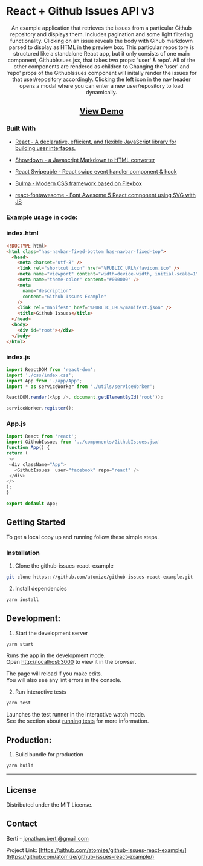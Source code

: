 # React + Github Issues API v3


  <p align="center">
    An example application that retrieves the issues from a particular Github repository and displays them. Includes pagination and some light filtering functionality. Clicking on an issue reveals the body with Gihub markdown parsed to display as HTML in the preview box. This particular repository is structured like a standalone React app, but it only consists of one main component, GithubIssues.jsx, that takes two props: 'user' & repo'. All of the other components are rendered as children to Changing the 'user' and 'repo' props of the GithubIssues component will initally render the issues for that user/repository accordingly. Clicking the left icon in the nav header opens a modal where you can enter a new user/repository to load dynamically.</p>
    

    
  <a href="https://atomize.github.io/github-issues-react-example/"><h2 align="center">View Demo</h2></a>


### Built With

* [React - A declarative, efficient, and flexible JavaScript library for building user interfaces.](https://github.com/facebook/react)

* [Showdown - a Javascript Markdown to HTML converter](https://github.com/showdownjs/showdown)

* [React Swipeable - React swipe event handler component & hook](https://github.com/dogfessional/react-swipeable)

* [Bulma - Modern CSS framework based on Flexbox](https://github.com/jgthms/bulma)

* [react-fontawesome - Font Awesome 5 React component using SVG with JS](https://github.com/FortAwesome/react-fontawesome)



### Example usage in code:
### index.html
```html
<!DOCTYPE html>
<html class="has-navbar-fixed-bottom has-navbar-fixed-top">
  <head>
    <meta charset="utf-8" />
    <link rel="shortcut icon" href="%PUBLIC_URL%/favicon.ico" />
    <meta name="viewport" content="width=device-width, initial-scale=1" />
    <meta name="theme-color" content="#000000" />
    <meta
      name="description"
      content="Github Issues Example"
    />
    <link rel="manifest" href="%PUBLIC_URL%/manifest.json" />
    <title>Github Issues</title>
  </head>
  <body>
    <div id="root"></div>
  </body>
</html>

```
### index.js
```js
import ReactDOM from 'react-dom';
import './css/index.css';
import App from './app/App';
import * as serviceWorker from './utils/serviceWorker';

ReactDOM.render(<App />, document.getElementById('root'));

serviceWorker.register();

```
  ### App.js
   ```js
   import React from 'react';
import GithubIssues from '../components/GithubIssues.jsx'
function App() {
  return (
    <>
    <div className="App">   
      <GithubIssues  user="facebook" repo="react" />
    </div>
  </>
  );
}

export default App;
  ```





<!-- GETTING STARTED -->
## Getting Started

To get a local copy up and running follow these simple steps.


### Installation
 
1. Clone the github-issues-react-example

```sh
git clone https:://github.com/atomize/github-issues-react-example.git
```

2. Install dependencies

```sh
yarn install
```

<!-- USAGE EXAMPLES -->
## Development:
1. Start the development server
```sh
yarn start
```
Runs the app in the development mode.<br>
Open [http://localhost:3000](http://localhost:3000) to view it in the browser.

The page will reload if you make edits.<br>
You will also see any lint errors in the console.

2. Run interactive tests
```sh
yarn test
```
Launches the test runner in the interactive watch mode.<br>
See the section about [running tests](https://facebook.github.io/create-react-app/docs/running-tests) for more information.


## Production:
1. Build bundle for production
```sh
yarn build
```

---
<!-- LICENSE -->
## License

Distributed under the MIT License.

<!-- CONTACT -->
## Contact

Berti - jonathan.berti@gmail.com

Project Link: [https://github.com/atomize/github-issues-react-example/](https://github.com/atomize/github-issues-react-example/)






<!-- MARKDOWN LINKS & IMAGES -->
<!-- https://www.markdownguide.org/basic-syntax/#reference-style-links -->

[product-screenshot]: images/screenshot.png